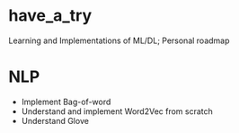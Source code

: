 # have_a_try
Learning and Implementations of ML/DL; Personal roadmap

# NLP
- Implement Bag-of-word
- Understand and implement Word2Vec from scratch
- Understand Glove
